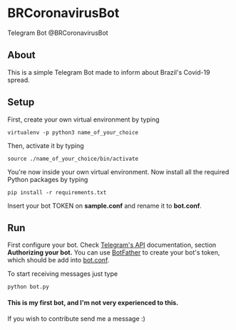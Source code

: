 # BRCoronavirusBot
Telegram Bot @BRCoronavirusBot

## About
This is a simple Telegram Bot made to inform about Brazil's Covid-19 spread.

## Setup
First, create your own virtual environment by typing

<code>virtualenv -p python3 name_of_your_choice</code>

Then, activate it by typing

<code>source ./name_of_your_choice/bin/activate</code>

You're now inside your own virtual environment.
Now install all the required Python packages by typing

<code>pip install -r requirements.txt</code>

Insert your bot TOKEN on <b>sample.conf</b> and rename it to <b>bot.conf</b>.

## Run

First configure your bot. Check [Telegram's API](https://core.telegram.org/bots/api) documentation, section **Authorizing your bot.** You can use [BotFather](https://core.telegram.org/bots#6-botfather) to create your bot's token, which should be add into [bot.conf](https://github.com/bessavagner/BRCoronavirusBot/edit/master/bot.conf).

To start receiving messages just type

<code>python bot.py</code>

#### This is my first bot, and I'm not very experienced to this. 
If you wish to contribute send me a message :)
